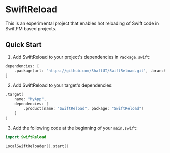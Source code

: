 # SwiftReload

This is an experimental project that enables hot reloading of Swift code in SwiftPM based projects.

## Quick Start

1. Add SwiftReload to your project's dependencies in `Package.swift`:

```swift
dependencies: [
    .package(url: "https://github.com/ShaftUI/SwiftReload.git", .branch("main"))
]
```

2. Add SwiftReload to your target's dependencies:

```swift
.target(
    name: "MyApp",
    dependencies: [
        .product(name: "SwiftReload", package: "SwiftReload")
    ]
)
```

3. Add the following code at the beginning of your `main.swift`:

```swift
import SwiftReload

LocalSwiftReloader().start()
```